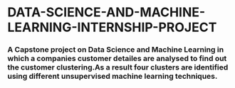 # DATA-SCIENCE-AND-MACHINE-LEARNING-INTERNSHIP-PROJECT

### A Capstone project on Data Science and Machine Learning in which a companies customer detailes are analysed to find out the customer clustering.As a result four clusters are identified using different unsupervised machine learning techniques.
